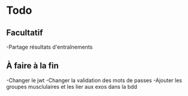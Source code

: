 # Todo

## Facultatif

-Partage résultats d'entraînements

## À faire à la fin

-Changer le jwt
-Changer la validation des mots de passes
-Ajouter les groupes musclulaires et les lier aux exos dans la bdd
